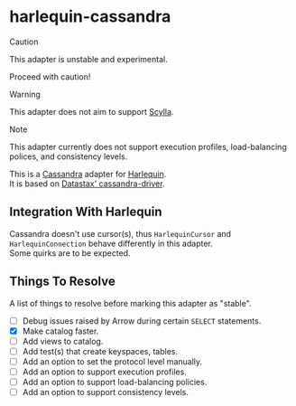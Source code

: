 # harlequin-cassandra

> [!CAUTION]
> This adapter is unstable and experimental.
>
> Proceed with caution!

> [!WARNING]
> This adapter does not aim to support [Scylla](https://www.scylladb.com).

> [!NOTE]
> This adapter currently does not support execution profiles, load-balancing
> polices, and consistency levels.

This is a [Cassandra](http://cassandra.apache.org) adapter for [Harlequin](https://harlequin.sh).  
It is based on [Datastax' cassandra-driver](https://github.com/datastax/python-driver).

## Integration With Harlequin

Cassandra doesn't use cursor(s), thus `HarlequinCursor` and `HarlequinConnection`
behave differently in this adapter.  
Some quirks are to be expected.

## Things To Resolve

A list of things to resolve before marking this adapter as "stable".

- [ ] Debug issues raised by Arrow during certain `SELECT` statements.
- [x] Make catalog faster.
- [ ] Add views to catalog.
- [ ] Add test(s) that create keyspaces, tables.
- [ ] Add an option to set the protocol level manually.
- [ ] Add an option to support execution profiles.
- [ ] Add an option to support load-balancing policies.
- [ ] Add an option to support consistency levels.
